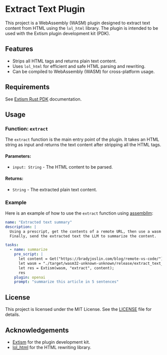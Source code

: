 # Extract Text Plugin

This project is a WebAssembly (WASM) plugin designed to extract text content from HTML using the `lol_html` library. The plugin is intended to be used with the Extism plugin development kit (PDK).

## Features
- Strips all HTML tags and returns plain text content.
- Uses `lol_html` for efficient and safe HTML parsing and rewriting.
- Can be compiled to WebAssembly (WASM) for cross-platform usage.

## Requirements

See [Extism Rust PDK](https://github.com/extism/rust-pdk) documentation.

## Usage

### Function: `extract`

The `extract` function is the main entry point of the plugin. It takes an HTML string as input and returns the text content after stripping all the HTML tags.

#### Parameters:
- `input: String` - The HTML content to be parsed.

#### Returns:
- `String` - The extracted plain text content.

### Example

Here is an example of how to use the `extract` function using [assembllm](https://github.com/bradyjoslin/assembllm/):

```yaml
name: "Extracted text summary"
description: |
  Using a prescript, get the contents of a remote URL, then use a wasm file to extract text from the content.  
  Finally, send the extracted text the LLM to summarize the content.

tasks:
  - name: summarize
    pre_script: |
      let content = Get("https://bradyjoslin.com/blog/remote-vs-code/");
      let wasm = "./target/wasm32-unknown-unknown/release/extract_text_extism.wasm";
      let res = Extism(wasm, "extract", content);
      res
    plugin: openai
    prompt: "summarize this article in 5 sentences"
```

## License

This project is licensed under the MIT License. See the [LICENSE](LICENSE) file for details.

## Acknowledgements

- [Extism](https://extism.io/) for the plugin development kit.
- [lol_html](https://github.com/cloudflare/lol-html) for the HTML rewriting library.
